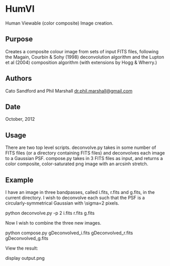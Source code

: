 HumVI
=====

Human Viewable (color composite) Image creation.

Purpose
-------
Creates a composite colour image from sets of input FITS files, following the Magain, Courbin & Sohy (1998) deconvolution algorithm and the Lupton et al (2004) composition algorithm (with extensions by Hogg & Wherry.)

Authors 
-------
Cato Sandford and Phil Marshall <dr.phil.marshall@gmail.com>

Date
----
October, 2012

Usage
-----
There are two top level scripts.
deconvolve.py takes in some number of FITS files (or a directory containing FITS files) and deconvolves each image to a Gaussian PSF.
compose.py takes in 3 FITS files as input, and returns
a color composite, color-saturated png image with an arcsinh stretch. 

Example
-------
I have an image in three bandpasses, called i.fits, r.fits and g.fits, in the current directory. I wish to deconvolve each such that the PSF is a circularly-symmetrical Gaussian with \sigma=2 pixels.

python deconvolve.py -p 2 i.fits r.fits g.fits

Now I wish to combine the three new images.

python compose.py gDeconvolved_i.fits gDeconvolved_r.fits gDeconvolved_g.fits

View the result:

display output.png